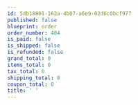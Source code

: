 ```yaml
---
id: 5db18001-162a-4b07-a6e9-02d6c0bcf977
published: false
blueprint: order
order_number: 404
is_paid: false
is_shipped: false
is_refunded: false
grand_total: 0
items_total: 0
tax_total: 0
shipping_total: 0
coupon_total: 0
title: ' '
---
```

